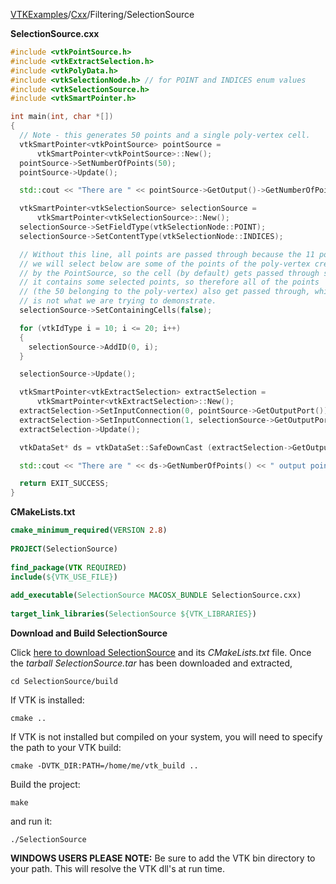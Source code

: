 [VTKExamples](/index/)/[Cxx](/Cxx)/Filtering/SelectionSource

**SelectionSource.cxx**
```c++
#include <vtkPointSource.h>
#include <vtkExtractSelection.h>
#include <vtkPolyData.h>
#include <vtkSelectionNode.h> // for POINT and INDICES enum values
#include <vtkSelectionSource.h>
#include <vtkSmartPointer.h>

int main(int, char *[])
{
  // Note - this generates 50 points and a single poly-vertex cell.
  vtkSmartPointer<vtkPointSource> pointSource =
      vtkSmartPointer<vtkPointSource>::New();
  pointSource->SetNumberOfPoints(50);
  pointSource->Update();

  std::cout << "There are " << pointSource->GetOutput()->GetNumberOfPoints() << " input points." << std::endl;

  vtkSmartPointer<vtkSelectionSource> selectionSource =
      vtkSmartPointer<vtkSelectionSource>::New();
  selectionSource->SetFieldType(vtkSelectionNode::POINT);
  selectionSource->SetContentType(vtkSelectionNode::INDICES);

  // Without this line, all points are passed through because the 11 points
  // we will select below are some of the points of the poly-vertex created
  // by the PointSource, so the cell (by default) gets passed through since
  // it contains some selected points, so therefore all of the points
  // (the 50 belonging to the poly-vertex) also get passed through, which
  // is not what we are trying to demonstrate.
  selectionSource->SetContainingCells(false);

  for (vtkIdType i = 10; i <= 20; i++)
  {
    selectionSource->AddID(0, i);
  }

  selectionSource->Update();

  vtkSmartPointer<vtkExtractSelection> extractSelection =
      vtkSmartPointer<vtkExtractSelection>::New();
  extractSelection->SetInputConnection(0, pointSource->GetOutputPort());
  extractSelection->SetInputConnection(1, selectionSource->GetOutputPort());
  extractSelection->Update();

  vtkDataSet* ds = vtkDataSet::SafeDownCast (extractSelection->GetOutput());

  std::cout << "There are " << ds->GetNumberOfPoints() << " output points." << std::endl;

  return EXIT_SUCCESS;
}
```
**CMakeLists.txt**
```cmake
cmake_minimum_required(VERSION 2.8)
 
PROJECT(SelectionSource)
 
find_package(VTK REQUIRED)
include(${VTK_USE_FILE})
 
add_executable(SelectionSource MACOSX_BUNDLE SelectionSource.cxx)
 
target_link_libraries(SelectionSource ${VTK_LIBRARIES})
```

**Download and Build SelectionSource**

Click [here to download SelectionSource](https://github.com/lorensen/VTKWikiExamplesTarballs/raw/master/SelectionSource.tar) and its *CMakeLists.txt* file.
Once the *tarball SelectionSource.tar* has been downloaded and extracted,
```
cd SelectionSource/build 
```
If VTK is installed:
```
cmake ..
```
If VTK is not installed but compiled on your system, you will need to specify the path to your VTK build:
```
cmake -DVTK_DIR:PATH=/home/me/vtk_build ..
```
Build the project:
```
make
```
and run it:
```
./SelectionSource
```
**WINDOWS USERS PLEASE NOTE:** Be sure to add the VTK bin directory to your path. This will resolve the VTK dll's at run time.

